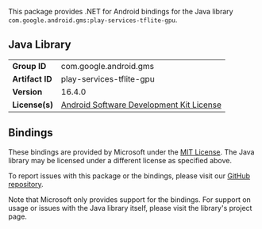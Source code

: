 This package provides .NET for Android bindings for the Java library `com.google.android.gms:play-services-tflite-gpu`.

## Java Library

| | |
|-|-|
| **Group ID** | com.google.android.gms |
| **Artifact ID** | play-services-tflite-gpu |
| **Version** | 16.4.0 |
| **License(s)** | [Android Software Development Kit License](https://developer.android.com/studio/terms.html) |

## Bindings

These bindings are provided by Microsoft under the [MIT License](https://opensource.org/licenses/MIT). The Java
library may be licensed under a different license as specified above.

To report issues with this package or the bindings, please visit our [GitHub repository](https://aka.ms/android-libraries).

Note that Microsoft only provides support for the bindings. For support on
usage or issues with the Java library itself, please visit the library's project page.
